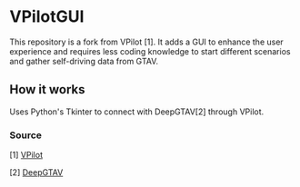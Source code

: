 # VPilotGUI

This repository is a fork from VPilot [1]. It adds a GUI to enhance the user experience and requires less coding knowledge to start different scenarios and gather self-driving data from GTAV.

## How it works

Uses Python's Tkinter to connect with DeepGTAV[2] through VPilot. 

### Source
[1] [VPilot](https://github.com/aitorzip/VPilot) 

[2] [DeepGTAV](https://github.com/aitorzip/DeepGTAV)

